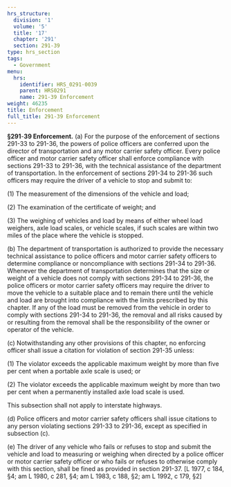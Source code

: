 ```yaml
---
hrs_structure:
  division: '1'
  volume: '5'
  title: '17'
  chapter: '291'
  section: 291-39
type: hrs_section
tags:
  - Government
menu:
  hrs:
    identifier: HRS_0291-0039
    parent: HRS0291
    name: 291-39 Enforcement
weight: 46235
title: Enforcement
full_title: 291-39 Enforcement
---
```

**§291**-**39 Enforcement.** (a) For the purpose of the enforcement of sections 291-33 to 291-36, the powers of police officers are conferred upon the director of transportation and any motor carrier safety officer. Every police officer and motor carrier safety officer shall enforce compliance with sections 291-33 to 291-36, with the technical assistance of the department of transportation. In the enforcement of sections 291-34 to 291-36 such officers may require the driver of a vehicle to stop and submit to:

(1) The measurement of the dimensions of the vehicle and load;

(2) The examination of the certificate of weight; and

(3) The weighing of vehicles and load by means of either wheel load weighers, axle load scales, or vehicle scales, if such scales are within two miles of the place where the vehicle is stopped.

(b) The department of transportation is authorized to provide the necessary technical assistance to police officers and motor carrier safety officers to determine compliance or noncompliance with sections 291-34 to 291-36\. Whenever the department of transportation determines that the size or weight of a vehicle does not comply with sections 291-34 to 291-36, the police officers or motor carrier safety officers may require the driver to move the vehicle to a suitable place and to remain there until the vehicle and load are brought into compliance with the limits prescribed by this chapter. If any of the load must be removed from the vehicle in order to comply with sections 291-34 to 291-36, the removal and all risks caused by or resulting from the removal shall be the responsibility of the owner or operator of the vehicle.

(c) Notwithstanding any other provisions of this chapter, no enforcing officer shall issue a citation for violation of section 291-35 unless:

(1) The violator exceeds the applicable maximum weight by more than five per cent when a portable axle scale is used; or

(2) The violator exceeds the applicable maximum weight by more than two per cent when a permanently installed axle load scale is used.

This subsection shall not apply to interstate highways.

(d) Police officers and motor carrier safety officers shall issue citations to any person violating sections 291-33 to 291-36, except as specified in subsection (c).

(e) The driver of any vehicle who fails or refuses to stop and submit the vehicle and load to measuring or weighing when directed by a police officer or motor carrier safety officer or who fails or refuses to otherwise comply with this section, shall be fined as provided in section 291-37\. [L 1977, c 184, §4; am L 1980, c 281, §4; am L 1983, c 188, §2; am L 1992, c 179, §2]